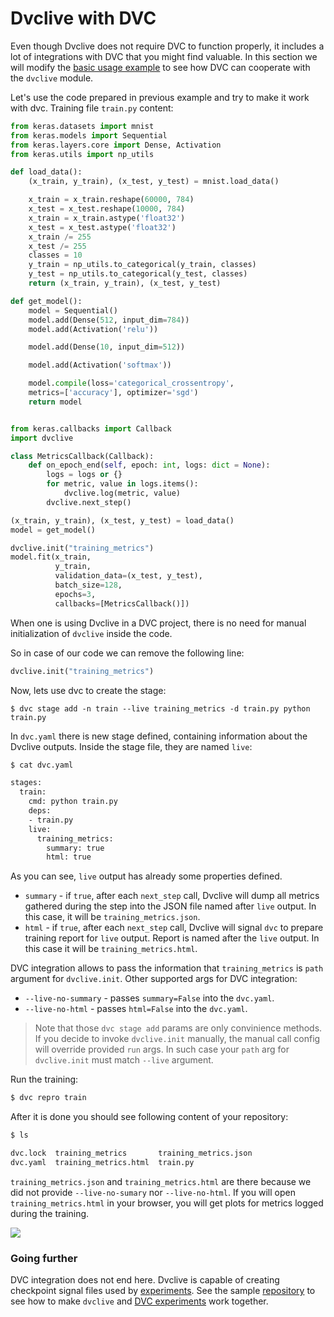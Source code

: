 # Dvclive with DVC

Even though Dvclive does not require DVC to function properly, it includes a lot
of integrations with DVC that you might find valuable. In this section we will
modify the [basic usage example](/doc/dvclive/usage) to see how DVC can
cooperate with the `dvclive` module.

Let's use the code prepared in previous example and try to make it work with
dvc. Training file `train.py` content:

```python
from keras.datasets import mnist
from keras.models import Sequential
from keras.layers.core import Dense, Activation
from keras.utils import np_utils

def load_data():
    (x_train, y_train), (x_test, y_test) = mnist.load_data()

    x_train = x_train.reshape(60000, 784)
    x_test = x_test.reshape(10000, 784)
    x_train = x_train.astype('float32')
    x_test = x_test.astype('float32')
    x_train /= 255
    x_test /= 255
    classes = 10
    y_train = np_utils.to_categorical(y_train, classes)
    y_test = np_utils.to_categorical(y_test, classes)
    return (x_train, y_train), (x_test, y_test)

def get_model():
    model = Sequential()
    model.add(Dense(512, input_dim=784))
    model.add(Activation('relu'))

    model.add(Dense(10, input_dim=512))

    model.add(Activation('softmax'))

    model.compile(loss='categorical_crossentropy',
    metrics=['accuracy'], optimizer='sgd')
    return model


from keras.callbacks import Callback
import dvclive

class MetricsCallback(Callback):
    def on_epoch_end(self, epoch: int, logs: dict = None):
        logs = logs or {}
        for metric, value in logs.items():
            dvclive.log(metric, value)
        dvclive.next_step()

(x_train, y_train), (x_test, y_test) = load_data()
model = get_model()

dvclive.init("training_metrics")
model.fit(x_train,
          y_train,
          validation_data=(x_test, y_test),
          batch_size=128,
          epochs=3,
          callbacks=[MetricsCallback()])
```

When one is using Dvclive in a
DVC project, there is no need for manual initialization of `dvclive`
inside the code.

So in case of our code we can remove the following line:

```python
dvclive.init("training_metrics")
```

Now, lets use dvc to create the stage:

```dvc
$ dvc stage add -n train --live training_metrics -d train.py python train.py
```

In `dvc.yaml` there is new stage defined, containing information about the
Dvclive outputs. Inside the stage file, they are named `live`:

```bash
$ cat dvc.yaml

stages:
  train:
    cmd: python train.py
    deps:
    - train.py
    live:
      training_metrics:
        summary: true
        html: true
```

As you can see, `live` output has already some properties defined.

- `summary` - if `true`, after each `next_step` call, Dvclive will dump all
  metrics gathered during the step into the JSON file named after `live` output.
  In this case, it will be `training_metrics.json`.
- `html` - if `true`, after each `next_step` call, Dvclive will signal `dvc` to
  prepare training report for `live` output. Report is named after the `live`
  output. In this case it will be `training_metrics.html`.

DVC integration allows to pass the information that `training_metrics` is `path`
argument for `dvclive.init`. Other supported args for DVC integration:

- `--live-no-summary` - passes `summary=False` into the `dvc.yaml`.
- `--live-no-html` - passes `html=False` into the `dvc.yaml`.

> Note that those `dvc stage add` params are only convinience methods. If you
> decide to invoke `dvclive.init` manually, the manual call config will override
> provided `run` args. In such case your `path` arg for `dvclive.init` must
> match `--live` argument.

Run the training:

```bash
$ dvc repro train
```

After it is done you should see following content of your repository:

```bash
$ ls

dvc.lock  training_metrics       training_metrics.json
dvc.yaml  training_metrics.html  train.py
```

`training_metrics.json` and `training_metrics.html` are there because we did not
provide `--live-no-sumary` nor `--live-no-html`. If you will open
`training_metrics.html` in your browser, you will get plots for metrics logged
during the training.

![](/img/dvclive_report.png)

### Going further

DVC integration does not end here. Dvclive is capable of creating checkpoint
signal files used by [experiments](/doc/start/experiments). See the sample
[repository](https://github.com/iterative/dvc-checkpoints-mnist) to see how to
make `dvclive` and [DVC experiments](/doc/user-guide/experiment-management)
work together.

